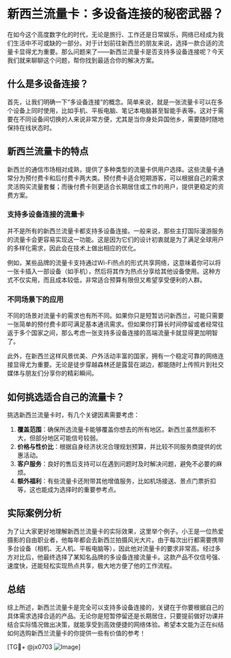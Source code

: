 # 新西兰流量卡：多设备连接的秘密武器？

在如今这个高度数字化的时代，无论是旅行、工作还是日常娱乐，网络已经成为我们生活中不可或缺的一部分。对于计划前往新西兰的朋友来说，选择一款合适的流量卡显得尤为重要。那么问题来了——新西兰流量卡是否支持多设备连接呢？今天我们就来聊聊这个问题，帮你找到最适合你的解决方案。

## 什么是多设备连接？

首先，让我们明确一下“多设备连接”的概念。简单来说，就是一张流量卡可以在多个设备上同时使用，比如手机、平板电脑、笔记本电脑甚至智能手表等。这对于需要在不同设备间切换的人来说非常方便，尤其是当你身处异国他乡，需要随时随地保持在线状态时。

## 新西兰流量卡的特点

新西兰的通信市场相对成熟，提供了多种类型的流量卡供用户选择。这些流量卡通常分为预付费卡和后付费卡两大类。预付费卡适合短期游客，可以根据自己的需求灵活购买流量套餐；而後付费卡则更适合长期居住或工作的用户，提供更稳定的资费方案。

### 支持多设备连接的流量卡

并不是所有的新西兰流量卡都支持多设备连接。一般来说，那些主打国际漫游服务的流量卡会更容易实现这一功能。这是因为它们的设计初衷就是为了满足全球用户的多样化需求，因此会在技术上做出相应的优化。

例如，某些品牌的流量卡支持通过Wi-Fi热点的形式共享网络，这意味着你可以将一张卡插入一部设备（如手机），然后将其作为热点分享给其他设备使用。这种方式不仅实用，而且成本较低，非常适合预算有限但又希望享受便利的人群。

### 不同场景下的应用

不同的场景对流量卡的需求也有所不同。如果你只是短暂访问新西兰，可能只需要一张简单的预付费卡即可满足基本通讯需求。但如果你打算长时间停留或者经常往返于多个国家之间，那么考虑一张支持多设备连接的高端流量卡就显得更加明智了。

此外，在新西兰这样风景优美、户外活动丰富的国家，拥有一个稳定可靠的网络连接显得尤为重要。无论是徒步穿越森林还是露营在湖边，都能随时上传照片到社交媒体与朋友们分享你的精彩瞬间。

## 如何挑选适合自己的流量卡？

挑选新西兰流量卡时，有几个关键因素需要考虑：

1. **覆盖范围**：确保所选流量卡能够覆盖你想去的所有地区。新西兰虽然面积不大，但部分地区可能信号较弱。
2. **价格与性价比**：根据自身经济状况合理规划预算，并比较不同服务商提供的优惠活动。
3. **客户服务**：良好的售后支持可以在遇到问题时及时解决问题，避免不必要的麻烦。
4. **额外福利**：有些流量卡还附带其他增值服务，比如机场接送、景点门票折扣等，这也能成为选择时的重要参考点。

## 实际案例分析

为了让大家更好地理解新西兰流量卡的实际效果，这里举个例子。小王是一位热爱摄影的自由职业者，他每年都会去新西兰拍摄风光大片。由于每次出行都需要携带多台设备（相机、无人机、平板电脑等），因此他对流量卡的要求非常高。经过多方对比后，他最终选择了某知名品牌的多设备连接流量卡。这款产品不仅信号强、速度快，还能轻松实现热点共享，极大地方便了他的工作流程。

## 总结

综上所述，新西兰流量卡是完全可以支持多设备连接的，关键在于你要根据自己的具体需求选择合适的产品。无论你是短暂停留还是长期居住，只要提前做好功课并结合实际情况做出决策，就能享受到高效便捷的网络体验。希望本文能为正在纠结如何选购新西兰流量卡的你提供一些有价值的参考！

[TG💪+ @jx0703 ![Image](https://github.com/user-attachments/assets/dbca1d08-cadb-493c-b0ec-ad6f7a83f270)]